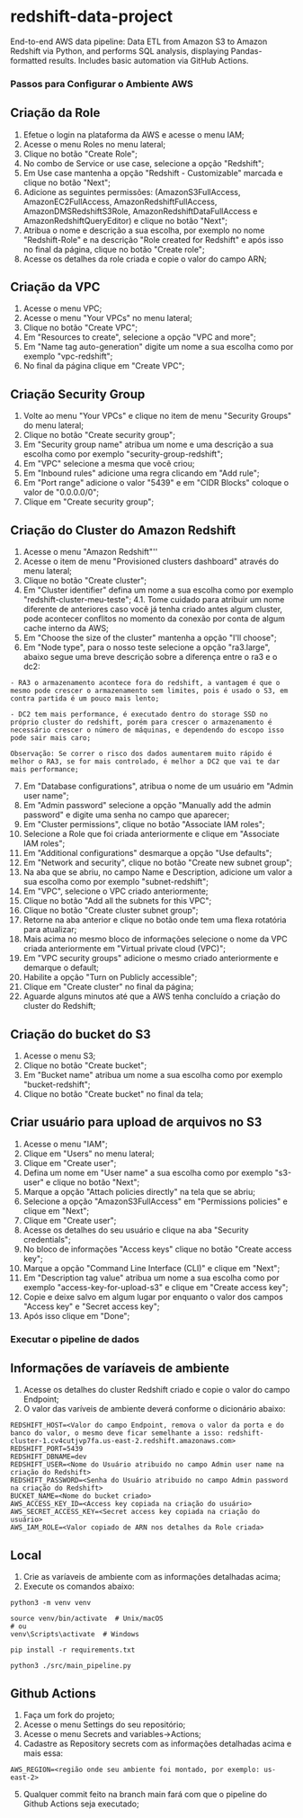 # redshift-data-project

End-to-end AWS data pipeline: Data ETL from Amazon S3 to Amazon Redshift via Python, and performs SQL analysis, displaying Pandas-formatted results. Includes basic automation via GitHub Actions.

### Passos para Configurar o Ambiente AWS

## Criação da Role

1. Efetue o login na plataforma da AWS e acesse o menu IAM;
2. Acesse o menu Roles no menu lateral;
3. Clique no botão "Create Role";
4. No combo de Service or use case, selecione a opção "Redshift";
5. Em Use case mantenha a opção "Redshift - Customizable" marcada e clique no botão "Next";
6. Adicione as seguintes permissões: (AmazonS3FullAccess, AmazonEC2FullAccess, AmazonRedshiftFullAccess, AmazonDMSRedshiftS3Role, AmazonRedshiftDataFullAccess e AmazonRedshiftQueryEditor) e clique no botão "Next";
7. Atribua o nome e descrição a sua escolha, por exemplo no nome "Redshift-Role" e na descrição "Role created for Redshift" e após isso no final da página, clique no botão "Create role";
8. Acesse os detalhes da role criada e copie o valor do campo ARN;

## Criação da VPC

1. Acesse o menu VPC;
2. Acesse o menu "Your VPCs" no menu lateral;
3. Clique no botão "Create VPC";
4. Em "Resources to create", selecione a opção "VPC and more";
5. Em "Name tag auto-generation" digite um nome a sua escolha como por exemplo "vpc-redshift";
6. No final da página clique em "Create VPC";

## Criação Security Group

1. Volte ao menu "Your VPCs" e clique no item de menu "Security Groups" do menu lateral;
2. Clique no botão "Create security group";
3. Em "Security group name" atribua um nome e uma descrição a sua escolha como por exemplo "security-group-redshift";
4. Em "VPC" selecione a mesma que você criou;
5. Em "Inbound rules" adicione uma regra clicando em "Add rule";
6. Em "Port range" adicione o valor "5439" e em "CIDR Blocks" coloque o valor de "0.0.0.0/0";
7. Clique em "Create security group";

## Criação do Cluster do Amazon Redshift

1. Acesse o menu "Amazon Redshift"''
2. Acesse o item de menu "Provisioned clusters dashboard" através do menu lateral;
3. Clique no botão "Create cluster";
4. Em "Cluster identifier" defina um nome a sua escolha como por exemplo "redshift-cluster-meu-teste";
  4.1. Tome cuidado para atribuir um nome diferente de anteriores caso você já tenha criado antes algum cluster, pode acontecer conflitos no momento da conexão por conta de algum cache interno da AWS;
5. Em "Choose the size of the cluster" mantenha a opção "I'll choose";
6. Em "Node type", para o nosso teste selecione a opção "ra3.large", abaixo segue uma breve descrição sobre a diferença entre o ra3 e o dc2:
```
- RA3 o armazenamento acontece fora do redshift, a vantagem é que o mesmo pode crescer o armazenamento sem limites, pois é usado o S3, em contra partida é um pouco mais lento;

- DC2 tem mais performance, é executado dentro do storage SSD no próprio cluster do redshift, porém para crescer o armazenamento é necessário crescer o número de máquinas, e dependendo do escopo isso pode sair mais caro;

Observação: Se correr o risco dos dados aumentarem muito rápido é melhor o RA3, se for mais controlado, é melhor a DC2 que vai te dar mais performance;
```
7. Em "Database configurations", atribua o nome de um usuário em "Admin user name";
8. Em "Admin password" selecione a opção "Manually add the admin password" e digite uma senha no campo que aparecer;
9. Em "Cluster permissions", clique no botão "Associate IAM roles";
10. Selecione a Role que foi criada anteriormente e clique em "Associate IAM roles";
11. Em "Additional configurations" desmarque a opção "Use defaults";
12. Em "Network and security", clique no botão "Create new subnet group";
13. Na aba que se abriu, no campo Name e Description, adicione um valor a sua escolha como por exemplo "subnet-redshift";
14. Em "VPC", selecione o VPC criado anteriormente;
15. Clique no botão "Add all the subnets for this VPC";
16. Clique no botão "Create cluster subnet group";
17. Retorne na aba anterior e clique no botão onde tem uma flexa rotatória para atualizar;
18. Mais acima no mesmo bloco de informações selecione o nome da VPC criada anteriormente em "Virtual private cloud (VPC)";
19. Em "VPC security groups" adicione o mesmo criado anteriormente e demarque o default;
20. Habilite a opção "Turn on Publicly accessible";
21. Clique em "Create cluster" no final da página;
22. Aguarde alguns minutos até que a AWS tenha concluído a criação do cluster do Redshift;

## Criação do bucket do S3

1. Acesse o menu S3;
2. Clique no botão "Create bucket";
3. Em "Bucket name" atribua um nome a sua escolha como por exemplo "bucket-redshift";
4. Clique no botão "Create bucket" no final da tela;

## Criar usuário para upload de arquivos no S3

1. Acesse o menu "IAM";
2. Clique em "Users" no menu lateral;
3. Clique em "Create user";
4. Defina um nome em "User name" a sua escolha como por exemplo "s3-user" e clique no botão "Next";
5. Marque a opção "Attach policies directly" na tela que se abriu;
6. Selecione a opção "AmazonS3FullAccess" em "Permissions policies" e clique em "Next";
7. Clique em "Create user";
8. Acesse os detalhes do seu usuário e clique na aba "Security credentials";
9. No bloco de informações "Access keys" clique no botão "Create access key";
10. Marque a opção "Command Line Interface (CLI)" e clique em "Next";
11. Em "Description tag value" atribua um nome a sua escolha como por exemplo "access-key-for-upload-s3" e clique em "Create access key";
12. Copie e deixe salvo em algum lugar por enquanto o valor dos campos "Access key" e "Secret access key";
13. Após isso clique em "Done";

### Executar o pipeline de dados

## Informações de varíaveis de ambiente

1. Acesse os detalhes do cluster Redshift criado e copie o valor do campo Endpoint;
2. O valor das varíveis de ambiente deverá conforme o dicionário abaixo:
```
REDSHIFT_HOST=<Valor do campo Endpoint, remova o valor da porta e do banco do valor, o mesmo deve ficar semelhante a isso: redshift-cluster-1.cv4cutjvp7fa.us-east-2.redshift.amazonaws.com>
REDSHIFT_PORT=5439
REDSHIFT_DBNAME=dev
REDSHIFT_USER=<Nome do Usuário atribuido no campo Admin user name na criação do Redshift>
REDSHIFT_PASSWORD=<Senha do Usuário atribuido no campo Admin password na criação do Redshift>
BUCKET_NAME=<Nome do bucket criado>
AWS_ACCESS_KEY_ID=<Access key copiada na criação do usuário>
AWS_SECRET_ACCESS_KEY=<Secret access key copiada na criação do usuário>
AWS_IAM_ROLE=<Valor copiado de ARN nos detalhes da Role criada>
```

## Local

1. Crie as varíaveis de ambiente com as informações detalhadas acima;
2. Execute os comandos abaixo:
```
python3 -m venv venv

source venv/bin/activate  # Unix/macOS
# ou
venv\Scripts\activate  # Windows

pip install -r requirements.txt

python3 ./src/main_pipeline.py
```

## Github Actions

1. Faça um fork do projeto;
2. Acesse o menu Settings do seu repositório;
3. Acesse o menu Secrets and variables->Actions;
4. Cadastre as Repository secrets com as informações detalhadas acima e mais essa:
```
AWS_REGION=<região onde seu ambiente foi montado, por exemplo: us-east-2>
```
5. Qualquer commit feito na branch main fará com que o pipeline do Github Actions seja executado;
